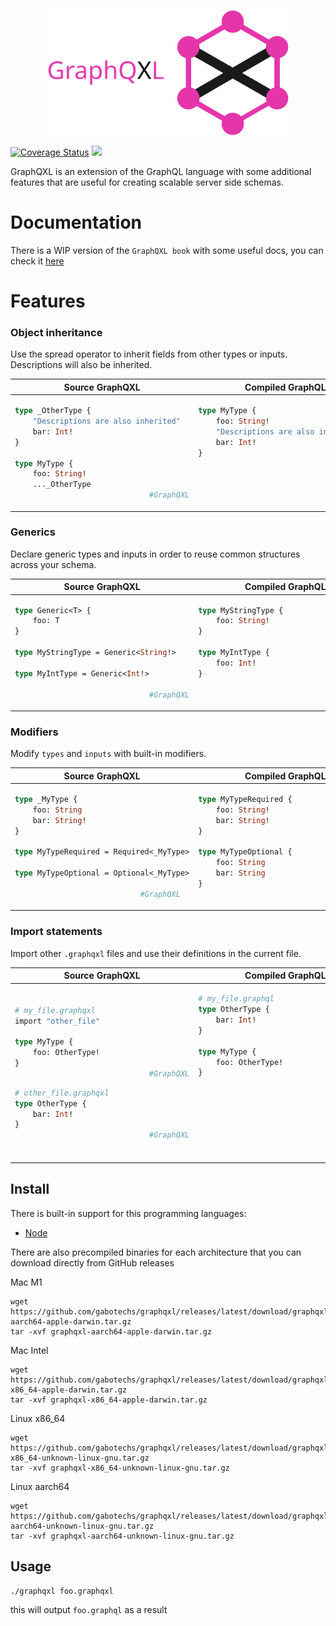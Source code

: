 <p align="center">
    <img alt="" height="200" src="./docs/assets/graphqxl-name.svg">
    <img alt="" height="200" src="./docs/assets/graphqxl.svg">
</p>

[![Coverage Status](https://coveralls.io/repos/github/gabotechs/graphqxl/badge.svg?branch=main)](https://coveralls.io/github/gabotechs/graphqxl?branch=main)
![](https://img.shields.io/github/v/release/gabotechs/graphqxl?color=%e535abff)

GraphQXL is an extension of the GraphQL language with some additional features
that are useful for creating scalable server side schemas.

# Documentation

There is a WIP version of the `GraphQXL book` with some useful docs, you can check it [here](https://gabotechs.github.io/graphqxl)

# Features
### Object inheritance

Use the spread operator to inherit fields from other types or inputs. Descriptions
will also be inherited.

<table>
    <thead>
        <tr>
            <th>
                Source GraphQXL
            </th>
            <th>
                Compiled GraphQL
            </th>
        </tr>
    </thead>
    <tbody>
        <tr>
            <td> 


```graphql
type _OtherType {
    "Descriptions are also inherited"
    bar: Int!
}

type MyType {
    foo: String!
    ..._OtherType
                              #GraphQXL
```
</td><td>

```graphql
type MyType {
    foo: String!
    "Descriptions are also inherited"
    bar: Int!
}



                               #GraphQL
```
</td></tr></tbody></table>

### Generics

Declare generic types and inputs in order to reuse common structures across your schema.

<table>
    <thead>
        <tr>
            <th>
                Source GraphQXL
            </th>
            <th>
                Compiled GraphQL
            </th>
        </tr>
    </thead>
    <tbody>
        <tr>
            <td> 

```graphql
type Generic<T> {
    foo: T
}

type MyStringType = Generic<String!>

type MyIntType = Generic<Int!>

                              #GraphQXL
```
</td><td>

```graphql
type MyStringType {
    foo: String!
}

type MyIntType {
    foo: Int!
}

                               #GraphQL
```
</td></tr></tbody></table>

### Modifiers

Modify `types` and `inputs` with built-in modifiers.

<table>
    <thead>
        <tr>
            <th>
                Source GraphQXL
            </th>
            <th>
                Compiled GraphQL
            </th>
        </tr>
    </thead>
    <tbody>
        <tr>
            <td> 

```graphql
type _MyType {
    foo: String
    bar: String!
}

type MyTypeRequired = Required<_MyType>

type MyTypeOptional = Optional<_MyType>

                            #GraphQXL
```
</td><td>

```graphql
type MyTypeRequired {
    foo: String!
    bar: String!
}

type MyTypeOptional {
    foo: String
    bar: String
}
                               #GraphQL
```
</td></tr></tbody></table>


### Import statements

Import other `.graphqxl` files and use their definitions in the current file.

<table>
    <thead>
        <tr>
            <th>
                Source GraphQXL
            </th>
            <th>
                Compiled GraphQL
            </th>
        </tr>
    </thead>
    <tbody>
        <tr>
            <td> 

```graphql
# my_file.graphqxl
import "other_file"

type MyType {
    foo: OtherType!
}
                              #GraphQXL
```
```graphql
# other_file.graphqxl
type OtherType {
    bar: Int!
}
                              #GraphQXL
```
</td><td>

```graphql
# my_file.graphql
type OtherType {
    bar: Int!
}

type MyType {
    foo: OtherType!
}






                               #GraphQL
```
</td></tr></tbody></table>


## Install

There is built-in support for this programming languages:
- [Node](https://github.com/gabotechs/node-graphqxl)

There are also precompiled binaries for each architecture that you can download directly from
GitHub releases

Mac M1

```shell
wget https://github.com/gabotechs/graphqxl/releases/latest/download/graphqxl-aarch64-apple-darwin.tar.gz
tar -xvf graphqxl-aarch64-apple-darwin.tar.gz
```

Mac Intel

```shell
wget https://github.com/gabotechs/graphqxl/releases/latest/download/graphqxl-x86_64-apple-darwin.tar.gz
tar -xvf graphqxl-x86_64-apple-darwin.tar.gz
```

Linux x86_64

```shell
wget https://github.com/gabotechs/graphqxl/releases/latest/download/graphqxl-x86_64-unknown-linux-gnu.tar.gz
tar -xvf graphqxl-x86_64-unknown-linux-gnu.tar.gz
```

Linux aarch64

```shell
wget https://github.com/gabotechs/graphqxl/releases/latest/download/graphqxl-aarch64-unknown-linux-gnu.tar.gz
tar -xvf graphqxl-aarch64-unknown-linux-gnu.tar.gz
```

## Usage

```shell
./graphqxl foo.graphqxl
```

this will output `foo.graphql` as a result

